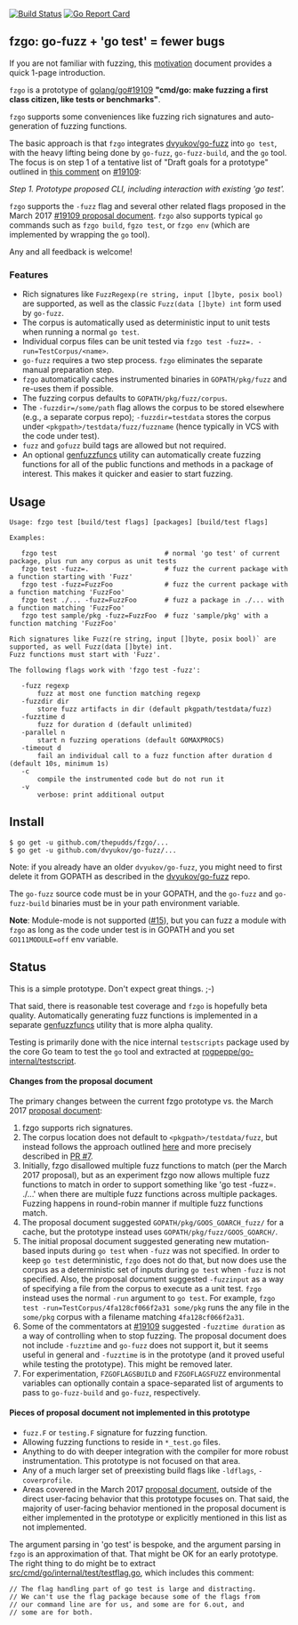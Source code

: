 [![Build Status](https://travis-ci.org/thepudds/fzgo.svg?branch=master)](https://travis-ci.org/thepudds/fzgo) [![Go Report Card](https://goreportcard.com/badge/github.com/thepudds/fzgo)](https://goreportcard.com/report/github.com/thepudds/fzgo) 


## fzgo: go-fuzz + 'go test' = fewer bugs

If you are not familiar with fuzzing, this [motivation](http://tiny.cc/why-go-fuzz) document provides a quick 1-page introduction.

`fzgo` is a prototype of [golang/go#19109](https://golang.org/issue/19109) **"cmd/go: make fuzzing a first class citizen, like tests or benchmarks"**.

`fzgo` supports some conveniences like fuzzing rich signatures and auto-generation of fuzzing functions.

The basic approach is that `fzgo` integrates [dvyukov/go-fuzz](https://github.com/dvyukov/go-fuzz)
into `go test`, with the heavy lifting being done by `go-fuzz`, `go-fuzz-build`, and the `go` tool. The focus 
is on step 1 of a tentative list of "Draft goals for a prototype" outlined in [this
comment](https://github.com/golang/go/issues/19109#issuecomment-441442080) on [#19109](https://golang.org/issue/19109):

   _Step 1. Prototype proposed CLI, including interaction with existing 'go test'._
 
`fzgo` supports the `-fuzz` flag and several other related flags proposed in the March 2017 
[#19109 proposal document](https://github.com/golang/go/issues/19109#issuecomment-285456008). `fzgo` also supports typical `go` commands 
such as `fzgo build`, `fgzo test`, or `fzgo env` (which are implemented by wrapping the `go` tool).

Any and all feedback is welcome!

### Features

* Rich signatures like `FuzzRegexp(re string, input []byte, posix bool)` are supported, as well as the classic `Fuzz(data []byte) int` form used by `go-fuzz`. 
* The corpus is automatically used as deterministic input to unit tests when running a normal `go test`. 
* Individual corpus files can be unit tested via `fzgo test -fuzz=. -run=TestCorpus/<name>`.
* `go-fuzz` requires a two step process. `fzgo` eliminates the separate manual preparation step.
* `fzgo` automatically caches instrumented binaries in `GOPATH/pkg/fuzz` and re-uses them if possible.
* The fuzzing corpus defaults to `GOPATH/pkg/fuzz/corpus`. 
* The `-fuzzdir=/some/path` flag allows the corpus to be stored elsewhere (e.g., a separate corpus repo); `-fuzzdir=testdata` stores the corpus under `<pkgpath>/testdata/fuzz/fuzzname` (hence typically in VCS with the code under test).
* `fuzz` and `gofuzz` build tags are allowed but not required.
* An optional [genfuzzfuncs](https://github.com/thepudds/fzgo/blob/master/genfuzzfuncs/README.md) utility can automatically create fuzzing functions for all of the public functions and methods in a package of interest. This makes it quicker and easier to start fuzzing.

## Usage
```
Usage: fzgo test [build/test flags] [packages] [build/test flags]

Examples:

   fzgo test                           # normal 'go test' of current package, plus run any corpus as unit tests
   fzgo test -fuzz=.                   # fuzz the current package with a function starting with 'Fuzz'
   fzgo test -fuzz=FuzzFoo             # fuzz the current package with a function matching 'FuzzFoo'
   fzgo test ./... -fuzz=FuzzFoo       # fuzz a package in ./... with a function matching 'FuzzFoo'
   fzgo test sample/pkg -fuzz=FuzzFoo  # fuzz 'sample/pkg' with a function matching 'FuzzFoo'

Rich signatures like Fuzz(re string, input []byte, posix bool)` are supported, as well Fuzz(data []byte) int.
Fuzz functions must start with 'Fuzz'.

The following flags work with 'fzgo test -fuzz':

   -fuzz regexp
       fuzz at most one function matching regexp
   -fuzzdir dir
       store fuzz artifacts in dir (default pkgpath/testdata/fuzz)
   -fuzztime d
       fuzz for duration d (default unlimited)
   -parallel n
       start n fuzzing operations (default GOMAXPROCS)
   -timeout d
       fail an individual call to a fuzz function after duration d (default 10s, minimum 1s)
   -c
       compile the instrumented code but do not run it
   -v
       verbose: print additional output
```  

## Install

```
$ go get -u github.com/thepudds/fzgo/...
$ go get -u github.com/dvyukov/go-fuzz/...
```

Note: if you already have an older `dvyukov/go-fuzz`, you might need to first delete it from GOPATH as described in
the [dvyukov/go-fuzz](https://github.com/dvyukov/go-fuzz#history-rewrite) repo.

The `go-fuzz` source code must be in your GOPATH, and the `go-fuzz` and `go-fuzz-build` binaries must be 
in your path environment variable.

**Note**: Module-mode is not supported ([#15](https://github.com/thepudds/fzgo/issues/15)), but you can fuzz a module with `fzgo` as long as the code under test is in GOPATH and you set `GO111MODULE=off` env variable.

## Status

This is a simple prototype. Don't expect great things.  ;-)

That said, there is reasonable test coverage and `fzgo` is hopefully beta quality. Automatically generating fuzz functions is implemented in a separate [genfuzzfuncs](https://github.com/thepudds/fzgo/blob/master/genfuzzfuncs/README.md) utility that is more alpha quality.

Testing is primarily done with the nice internal `testscripts` package used by the core Go team to test the `go` tool
and extracted at [rogpeppe/go-internal/testscript](https://github.com/rogpeppe/go-internal/tree/master/testscript).

#### Changes from the proposal document

The primary changes between the current fzgo prototype vs. the March 2017 [proposal document](https://github.com/golang/go/issues/19109#issuecomment-285456008):

1. fzgo supports rich signatures.
2. The corpus location does not default to `<pkgpath>/testdata/fuzz`, but instead follows the approach outlined [here](https://groups.google.com/d/msg/golang-fuzzing-proposal/WVyRXx7AsO4/CXzvbMT1CgAJ) and more precisely described in [PR #7](https://github.com/thepudds/fzgo/pull/7).
3. Initially, fzgo disallowed multiple fuzz functions to match (per the March 2017 proposal),
but as an experiment fzgo now allows multiple fuzz functions to match in order to 
support something like 'go test -fuzz=. ./...' when there are multiple fuzz functions
across multiple packages. Fuzzing happens in round-robin manner if multiple fuzz functions match.
4. The proposal document suggested `GOPATH/pkg/GOOS_GOARCH_fuzz/` for a cache, but the prototype instead
uses `GOPATH/pkg/fuzz/GOOS_GOARCH/`.
5. The initial proposal document suggested generating new mutation-based inputs during `go test` when `-fuzz` was not specified. In order to keep `go test` deterministic, `fzgo` does not do that, but now does use the corpus as a deterministic set of inputs during `go test` when `-fuzz` is not specified.  Also, the proposal document suggested `-fuzzinput` as a way of specifying a file from the corpus to execute as a unit test. `fzgo` instead uses the normal `-run` argument to `go test`. For example, `fzgo test -run=TestCorpus/4fa128cf066f2a31 some/pkg` runs the any file in the `some/pkg` corpus with a filename matching `4fa128cf066f2a31`.
6. Some of the commentators at [#19109](https://golang.org/issue/19109) suggested `-fuzztime duration` as a 
way of controlling when to stop fuzzing. The proposal document does not include `-fuzztime` and `go-fuzz` 
does not support it, but it seems useful in general and `-fuzztime` is in the prototype (and it proved 
useful while testing the prototype). This might be removed later.
7. For experimentation, `FZGOFLAGSBUILD` and `FZGOFLAGSFUZZ` environmental variables can optionally contain a space-separated list of arguments to pass to `go-fuzz-build` and `go-fuzz`, respectively.

#### Pieces of proposal document not implemented in this prototype

* `fuzz.F` or `testing.F` signature for fuzzing function.
* Allowing fuzzing functions to reside in `*_test.go` files.
* Anything to do with deeper integration with the compiler for more robust instrumentation. This
prototype is not focused on that area.
* Any of a much larger set of preexisting build flags like `-ldflags`, `-coverprofile`.
* Areas covered in the March 2017 [proposal document](https://github.com/golang/go/issues/19109#issuecomment-285456008), 
outside of the direct user-facing behavior that this prototype focuses on. That said, the majority of user-facing behavior mentioned in the proposal document is either implemented in the prototype or explicitly mentioned in this list as not implemented.

The argument parsing in 'go test' is bespoke, and the argument parsing in `fzgo` is an approximation of that.
That might be OK for an early prototype. The right thing to do might be to extract 
[src/cmd/go/internal/test/testflag.go](https://golang.org/src/cmd/go/internal/test/testflag.go), 
which includes this comment:

```
// The flag handling part of go test is large and distracting.
// We can't use the flag package because some of the flags from
// our command line are for us, and some are for 6.out, and
// some are for both.
```
